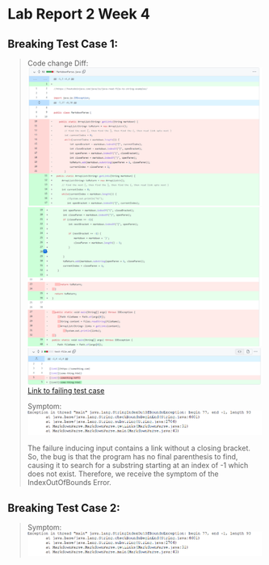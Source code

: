 # Lab Report 2 Week 4

## Breaking Test Case 1:

>Code change Diff:
>![](MarkdownDiffs1.png)
>![](MarkdownDiffs2.png)
>![](MarkdownDiffs3.png)
>[Link to failing test case](https://github.com/Carly-Freedman/markdown-parser/blob/main/test-file1.md)
>
>Symptom:
>![](MarkdownSymp1.png)
>
>The failure inducing input contains a link without a closing bracket. So, the bug is that the program has no final parenthesis to find, causing it to search for a substring starting at an index of -1 which does not exist. Therefore, we receive the symptom of the IndexOutOfBounds Error. 

## Breaking Test Case 2:
>
>Symptom:
>![](MarkdownSymp1.png)
>
